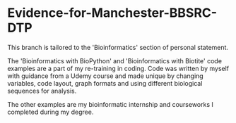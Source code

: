 # Evidence-for-Manchester-BBSRC-DTP

This branch is tailored to the 'Bioinformatics' section of personal statement. 

The 'Bioinformatics with BioPython' and 'Bioinformatics with Biotite' code examples are a part of my re-training in coding. Code was written by myself with guidance from a Udemy course and made unique by changing variables, code layout, graph formats and using different biological sequences for analysis. 

The other examples are my bioinformatic internship and courseworks I completed during my degree.
